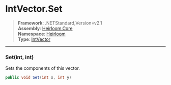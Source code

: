 # IntVector.Set

> **Framework**: .NETStandard,Version=v2.1  
> **Assembly**: [Heirloom.Core][0]  
> **Namespace**: [Heirloom][0]  
> **Type**: [IntVector][1]

--------------------------------------------------------------------------------

### Set(int, int)

Sets the components of this vector.

```cs
public void Set(int x, int y)
```

[0]: ../Heirloom.Core.md
[1]: Heirloom.IntVector.md
